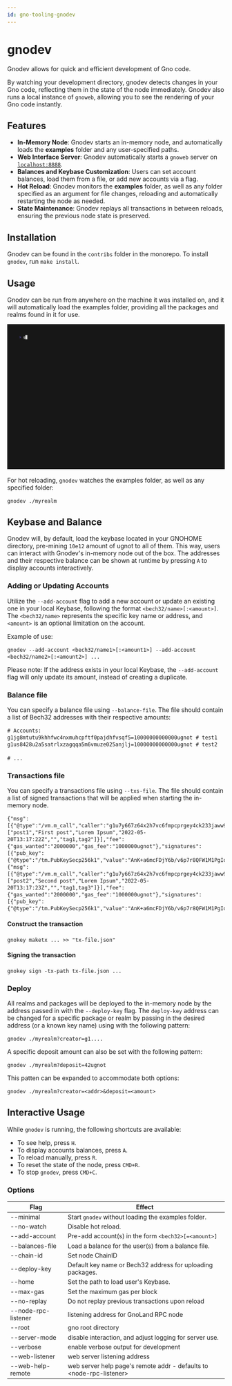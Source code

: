 ```yaml
---
id: gno-tooling-gnodev
---
```


# gnodev

Gnodev allows for quick and efficient development of Gno code.

By watching your development directory, gnodev detects changes in your Gno
code, reflecting them in the state of the node immediately. Gnodev also runs a
local instance of `gnoweb`, allowing you to see the rendering of your Gno code instantly.

## Features
- **In-Memory Node**: Gnodev starts an in-memory node, and automatically loads
  the **examples** folder and any user-specified paths.
- **Web Interface Server**: Gnodev automatically starts a `gnoweb` server on
  [`localhost:8888`](https://localhost:8888).
- **Balances and Keybase Customization**: Users can set account balances, load them from a file, or add new
  accounts via a flag.
- **Hot Reload**: Gnodev monitors the **examples** folder, as well as any folder specified as an argument for
  file changes, reloading and automatically restarting the node as needed.
- **State Maintenance**: Gnodev replays all transactions in between reloads,
  ensuring the previous node state is preserved.

## Installation

Gnodev can be found in the `contribs` folder in the monorepo.
To install `gnodev`, run `make install`.

## Usage
Gnodev can be run from anywhere on the machine it was installed on, and it will
automatically load the examples folder, providing all the packages and realms found in it for use.

![gnodev_usage](../../assets/gno-tooling/gnodev/gnodev-start.gif)

For hot reloading, `gnodev` watches the examples folder, as well as any specified folder:
```
gnodev ./myrealm
```

## Keybase and Balance

Gnodev will, by default, load the keybase located in your GNOHOME directory, pre-mining `10e12` amount of
ugnot to all of them. This way, users can interact with Gnodev's in-memory node out of the box. The addresses
and their respective balance can be shown at runtime by pressing `A` to display accounts interactively.

### Adding or Updating Accounts

Utilize the `--add-account` flag to add a new account or update an existing one in your local Keybase,
following the format `<bech32/name>[:<amount>]`. The `<bech32/name>` represents the specific key name or
address, and `<amount>` is an optional limitation on the account.

Example of use:

```
gnodev --add-account <bech32/name1>[:<amount1>] --add-account <bech32/name2>[:<amount2>] ...
```

Please note: If the address exists in your local Keybase, the `--add-account` flag will only update its amount,
instead of creating a duplicate.

### Balance file

You can specify a balance file using `--balance-file`. The file should contain a
list of Bech32 addresses with their respective amounts:

```
# Accounts:
g1jg8mtutu9khhfwc4nxmuhcpftf0pajdhfvsqf5=10000000000000ugnot # test1
g1us8428u2a5satrlxzagqqa5m6vmuze025anjlj=10000000000000ugnot # test2

# ...
```

### Transactions file

You can specify a transactions file using `--txs-file`. The file should contain a list of signed transactions
that will be applied when starting the in-memory node.
```
{"msg":[{"@type":"/vm.m_call","caller":"g1u7y667z64x2h7vc6fmpcprgey4ck233jaww9zq","send":"","pkg_path":"gno.land/r/gnoland/blog","func":"ModAddPost","args":["post1","First post","Lorem Ipsum","2022-05-20T13:17:22Z","","tag1,tag2"]}],"fee":{"gas_wanted":"2000000","gas_fee":"1000000ugnot"},"signatures":[{"pub_key":{"@type":"/tm.PubKeySecp256k1","value":"AnK+a6mcFDjY6b/v6p7r8QFW1M1PgIoQxBgrwOoyY7v3"},"signature":"sHjOGXZEi9wt2FSXFHmkDDoVQyepvFHKRDDU0zgedHYnCYPx5/YndyihsDD5Y2Z7/RgNYBh4JlJwDMGFNStzBQ=="}],"memo":""}
{"msg":[{"@type":"/vm.m_call","caller":"g1u7y667z64x2h7vc6fmpcprgey4ck233jaww9zq","send":"","pkg_path":"gno.land/r/gnoland/blog","func":"ModAddPost","args":["post2","Second post","Lorem Ipsum","2022-05-20T13:17:23Z","","tag1,tag3"]}],"fee":{"gas_wanted":"2000000","gas_fee":"1000000ugnot"},"signatures":[{"pub_key":{"@type":"/tm.PubKeySecp256k1","value":"AnK+a6mcFDjY6b/v6p7r8QFW1M1PgIoQxBgrwOoyY7v3"},"signature":"sHjOGXZEi9wt2FSXFHmkDDoVQyepvFHKRDDU0zgedHYnCYPx5/YndyihsDD5Y2Z7/RgNYBh4JlJwDMGFNStzBQ=="}],"memo":""}
```

#### Construct the transaction
`gnokey maketx ... >> "tx-file.json"`

#### Signing the transaction
`gnokey sign -tx-path tx-file.json ...`

### Deploy

All realms and packages will be deployed to the in-memory node by the address passed in with the
`--deploy-key` flag. The `deploy-key` address can be changed for a specific package or realm by passing in
the desired address (or a known key name) using with the following pattern:

```
gnodev ./myrealm?creator=g1....
```

A specific deposit amount can also be set with the following pattern:

```
gnodev ./myrealm?deposit=42ugnot
```

This patten can be expanded to accommodate both options:

```
gnodev ./myrealm?creator=<addr>&deposit=<amount>
```

## Interactive Usage

While `gnodev` is running, the following shortcuts are available:
- To see help, press `H`.
- To display accounts balances, press `A`.
- To reload manually, press `R`.
- To reset the state of the node, press `CMD+R`.
- To stop `gnodev`, press `CMD+C`.

### Options

| Flag                | Effect                                                                |
|---------------------|-----------------------------------------------------------------------|
| --minimal           | Start `gnodev` without loading the examples folder.                   |
| --no-watch          | Disable hot reload.                                                   |
| --add-account       | Pre-add account(s) in the form `<bech32>[=<amount>]`                  |
| --balances-file     | Load a balance for the user(s) from a balance file.                   |
| --chain-id          | Set node ChainID                                                      |
| --deploy-key        | Default key name or Bech32 address for uploading packages.            |
| --home              | Set the path to load user's Keybase.                                  |
| --max-gas           | Set the maximum gas per block                                         |
| --no-replay         | Do not replay previous transactions upon reload                       |
| --node-rpc-listener | listening address for GnoLand RPC node                                |
| --root              | gno root directory                                                    |
| --server-mode       | disable interaction, and adjust logging for server use.               |
| --verbose           | enable verbose output for development                                 |
| --web-listener      | web server listening address                                          |
| --web-help-remote   | web server help page's remote addr - defaults to <node-rpc-listener\> |
